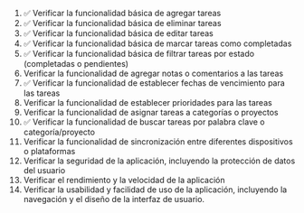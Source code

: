 1. ✅ Verificar la funcionalidad básica de agregar tareas
2. ✅ Verificar la funcionalidad básica de eliminar tareas
3. ✅ Verificar la funcionalidad básica de editar tareas
4. ✅ Verificar la funcionalidad básica de marcar tareas como completadas
5. ✅ Verificar la funcionalidad básica de filtrar tareas por estado (completadas o pendientes)
6. Verificar la funcionalidad de agregar notas o comentarios a las tareas
7. ✅ Verificar la funcionalidad de establecer fechas de vencimiento para las tareas
8. Verificar la funcionalidad de establecer prioridades para las tareas
9. Verificar la funcionalidad de asignar tareas a categorías o proyectos
10. ✅ Verificar la funcionalidad de buscar tareas por palabra clave o categoría/proyecto
11. Verificar la funcionalidad de sincronización entre diferentes dispositivos o plataformas
12. Verificar la seguridad de la aplicación, incluyendo la protección de datos del usuario
13. Verificar el rendimiento y la velocidad de la aplicación
14. Verificar la usabilidad y facilidad de uso de la aplicación, incluyendo la navegación y el diseño de la interfaz de usuario.
